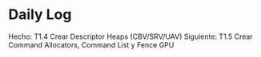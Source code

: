 # Daily Log

Hecho: T1.4 Crear Descriptor Heaps (CBV/SRV/UAV)
Siguiente: T1.5 Crear Command Allocators, Command List y Fence GPU
